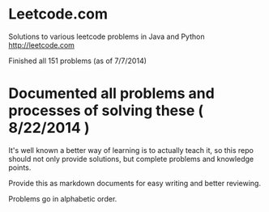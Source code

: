 Leetcode.com
============

Solutions to various leetcode problems in Java and Python
http://leetcode.com

Finished all 151 problems (as of 7/7/2014)

Documented all problems and processes of solving these ( 8/22/2014 )
============

It's well known a better way of learning is to actually teach it, so this repo should not only provide solutions, but complete problems and knowledge points. 

Provide this as markdown documents for easy writing and better reviewing.

Problems go in alphabetic order. 